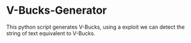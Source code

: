 # V-Bucks-Generator
This python script generates V-Bucks, using a exploit we can detect the string of text equivalent to V-Bucks.
